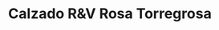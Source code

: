 ---
title: "Calzado R&V Rosa Torregrosa"
url: /alicante/calzado-rundv-rosa-torregrosa/
shop: zapatos
---